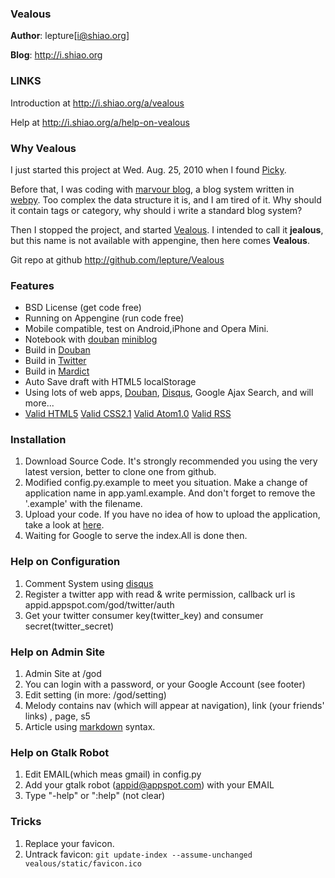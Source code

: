 ### Vealous

**Author**: lepture[<i@shiao.org>]

**Blog**: <http://i.shiao.org>

### LINKS
Introduction at <http://i.shiao.org/a/vealous>

Help at <http://i.shiao.org/a/help-on-vealous>

### Why Vealous
I just started this project at Wed. Aug. 25, 2010 when I found [Picky](http://picky.olivida.com/picky).

Before that, I was coding with [marvour blog](http://github.com/lepture/marlog), a blog system written in [webpy](http://webpy.org). Too complex the data structure it is, and I am tired of it. Why should it contain tags or category, why should i write a standard blog system?

Then I stopped the project, and started [Vealous](http://i.shiao.org/a/vealous). I intended to call it **jealous**, but this name is not available with appengine, then here comes **Vealous**.

Git repo at github <http://github.com/lepture/Vealous>

### Features
+ BSD License (get code free)
+ Running on Appengine (run code free)
+ Mobile compatible, test on Android,iPhone and Opera Mini.
+ Notebook with [douban](http://www.douban.com) [miniblog](http://www.douban.com/people/SopherYoung/miniblogs?type=saying)
+ Build in [Douban](http://www.douban.com) 
+ Build in [Twitter](https://twitter.com)
+ Build in [Mardict](http://mardict.appspot.com)
+ Auto Save draft with HTML5 localStorage
+ Using lots of web apps, [Douban](http://www.douban.com/people/SopherYoung/), [Disqus](http://disqus.com), Google Ajax Search,  and will more...
+ [Valid HTML5](http://validator.w3.org/check?uri=http%3A%2F%2Fi.shiao.org%2F;verbose=1) [Valid CSS2.1](http://jigsaw.w3.org/css-validator/check/referer) [Valid Atom1.0](http://feed.w3.org/check.cgi?url=http%3A//i.shiao.org/feed.atom) [Valid RSS](http://feed2.w3.org/check.cgi?url=http%3A//i.shiao.org/feed.rss)

### Installation
1. Download Source Code. It's strongly recommended you using the very latest version, better to clone one from github.
2. Modified config.py.example to meet you situation. Make a change of application name in app.yaml.example. And don't forget to remove the '.example' with the filename.
3. Upload your code. If you have no idea of how to upload the application, take a look at [here](http://code.google.com/appengine/docs/python/gettingstarted/uploading.html).
4. Waiting for Google to serve the index.All is done then.

### Help on Configuration
1. Comment System using [disqus](http://disqus.com)
2. Register a twitter app with read & write permission, callback url is appid.appspot.com/god/twitter/auth
3. Get your twitter consumer key(twitter_key) and consumer secret(twitter_secret)

### Help on Admin Site
1. Admin Site at /god
2. You can login with a password, or your Google Account (see footer)
3. Edit setting (in more: /god/setting)
4. Melody contains nav (which will appear at navigation), link (your friends' links) , page, s5
5. Article using [markdown](http://daringfireball.net/projects/markdown/) syntax.

### Help on Gtalk Robot
1. Edit EMAIL(which meas gmail) in config.py
2. Add your gtalk robot (appid@appspot.com)  with your EMAIL
3. Type "-help" or ":help" (not clear)

### Tricks
1. Replace your favicon. 
2. Untrack favicon: ``git update-index --assume-unchanged vealous/static/favicon.ico``
